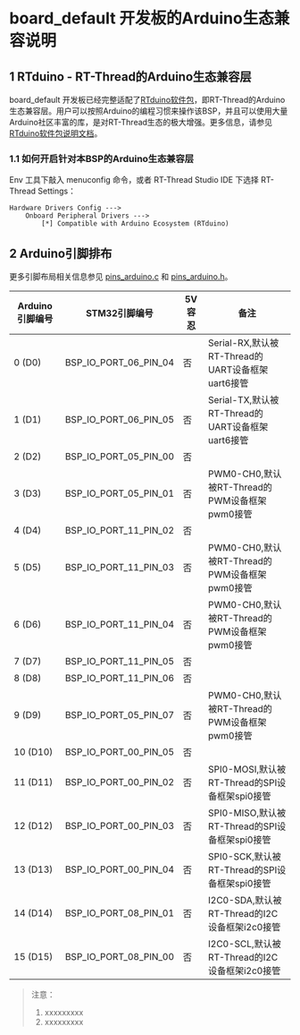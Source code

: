 # board_default 开发板的Arduino生态兼容说明

## 1 RTduino - RT-Thread的Arduino生态兼容层

board_default 开发板已经完整适配了[RTduino软件包](https://github.com/RTduino/RTduino)，即RT-Thread的Arduino生态兼容层。用户可以按照Arduino的编程习惯来操作该BSP，并且可以使用大量Arduino社区丰富的库，是对RT-Thread生态的极大增强。更多信息，请参见[RTduino软件包说明文档](https://github.com/RTduino/RTduino)。

### 1.1 如何开启针对本BSP的Arduino生态兼容层

Env 工具下敲入 menuconfig 命令，或者 RT-Thread Studio IDE 下选择 RT-Thread Settings：

```Kconfig
Hardware Drivers Config --->
    Onboard Peripheral Drivers --->
        [*] Compatible with Arduino Ecosystem (RTduino)
```

## 2 Arduino引脚排布

更多引脚布局相关信息参见 [pins_arduino.c](pins_arduino.c) 和 [pins_arduino.h](pins_arduino.h)。

| Arduino引脚编号  | STM32引脚编号 | 5V容忍 | 备注  |
| ------------------- | --------- | ---- | ------------------------------------------------------------------------- |
| 0 (D0) | BSP_IO_PORT_06_PIN_04 | 否 | Serial-RX,默认被RT-Thread的UART设备框架uart6接管 |
| 1 (D1) | BSP_IO_PORT_06_PIN_05 | 否 | Serial-TX,默认被RT-Thread的UART设备框架uart6接管 |
| 2 (D2) | BSP_IO_PORT_05_PIN_00 | 否 |  |
| 3 (D3) | BSP_IO_PORT_05_PIN_01 | 否 | PWM0-CH0,默认被RT-Thread的PWM设备框架pwm0接管 |
| 4 (D4) | BSP_IO_PORT_11_PIN_02 | 否 |  |
| 5 (D5) | BSP_IO_PORT_11_PIN_03 | 否 | PWM0-CH0,默认被RT-Thread的PWM设备框架pwm0接管 |
| 6 (D6) | BSP_IO_PORT_11_PIN_04 | 否 | PWM0-CH0,默认被RT-Thread的PWM设备框架pwm0接管 |
| 7 (D7) | BSP_IO_PORT_11_PIN_05 | 否 |  |
| 8 (D8) | BSP_IO_PORT_11_PIN_06 | 否 |  |
| 9 (D9) | BSP_IO_PORT_05_PIN_07 | 否 | PWM0-CH0,默认被RT-Thread的PWM设备框架pwm0接管 |
| 10 (D10) | BSP_IO_PORT_00_PIN_05 | 否 |  |
| 11 (D11) | BSP_IO_PORT_00_PIN_02 | 否 | SPI0-MOSI,默认被RT-Thread的SPI设备框架spi0接管 |
| 12 (D12) | BSP_IO_PORT_00_PIN_03 | 否 | SPI0-MISO,默认被RT-Thread的SPI设备框架spi0接管 |
| 13 (D13) | BSP_IO_PORT_00_PIN_04 | 否 | SPI0-SCK,默认被RT-Thread的SPI设备框架spi0接管 |
| 14 (D14) | BSP_IO_PORT_08_PIN_01 | 否 | I2C0-SDA,默认被RT-Thread的I2C设备框架i2c0接管 |
| 15 (D15) | BSP_IO_PORT_08_PIN_00 | 否 | I2C0-SCL,默认被RT-Thread的I2C设备框架i2c0接管 |

> 注意：
>
> 1. xxxxxxxxx
> 2. xxxxxxxxx
